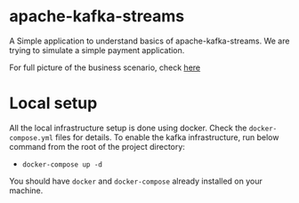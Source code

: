 # apache-kafka-streams

A Simple application to understand basics of apache-kafka-streams. We are trying to simulate a simple payment application.

For full picture of the business scenario, check  [here](docs/v1/business-case.md)


# Local setup

All the local infrastructure setup is done using docker. Check the `docker-compose.yml` files for details. To enable the kafka infrastructure, run below command from the root of the project directory:
- ```docker-compose up -d```

You should have `docker` and `docker-compose` already installed on your machine.